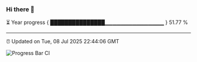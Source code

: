 ### Hi there 👋

⏳ Year progress { ███████████████▁▁▁▁▁▁▁▁▁▁▁▁▁▁▁ } 51.77 %

---

⏰ Updated on Tue, 08 Jul 2025 22:44:06 GMT

![Progress Bar CI](https://github.com/IshwaranRudhara/GIT-ACTION/workflows/Progress%20Bar%20CI/badge.svg)
